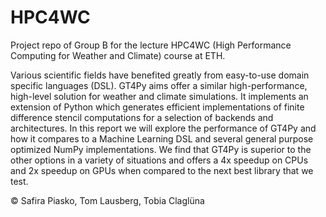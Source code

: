 # HPC4WC
Project repo of Group B for the lecture HPC4WC (High Performance Computing for Weather and Climate) course at ETH.


Various scientific fields have benefited greatly from easy-to-use domain specific languages (DSL). GT4Py aims offer a similar high-performance, high-level solution for weather and climate simulations. It implements an extension of Python which generates efficient implementations of finite difference stencil computations for a selection of backends and architectures. In this report we will explore the performance of GT4Py and how it compares to a Machine Learning DSL and several general purpose optimized NumPy implementations. We find that GT4Py is superior to the other options in a variety of situations and offers a 4x speedup on CPUs and 2x speedup on GPUs when compared to the next best library that we test.

© Safira Piasko, Tom Lausberg, Tobia Claglüna
